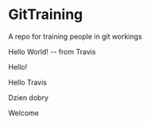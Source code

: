 # GitTraining
A repo for training people in git workings

Hello World! -- from Travis 

Hello!

Hello Travis

Dzien dobry

Welcome
